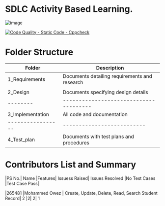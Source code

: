 # SDLC Activity Based Learning.


![image](https://user-images.githubusercontent.com/59692344/114853361-55688080-9e01-11eb-9a25-65108db48553.png)


[![Code Quality - Static Code - Cppcheck](https://github.com/mohammedowez/Employee_Record_System/actions/workflows/cppcheck.yml/badge.svg)](https://github.com/mohammedowez/Employee_Record_System/actions/workflows/cppcheck.yml)


# Folder Structure

|Folder|	Description|
|------- | --------  |
|1_Requirements|	Documents detailing requirements and research|
|               |                                             |
|2_Design|	Documents specifying design details|
|--------|--------------------------------------|
|3_Implementation	|All code and documentation|
|-----------------|--------------------------|
|4_Test_plan	|Documents with test plans and procedures|


# Contributors List and Summary

|PS No.|	Name	|Features|	Issuess Raised|	Issues Resolved	|No Test Cases	|Test Case Pass|

|265481	|Mohammed Owez |	Create, Update, Delete, Read, Search Student Record|	2	|2|	2|	1
